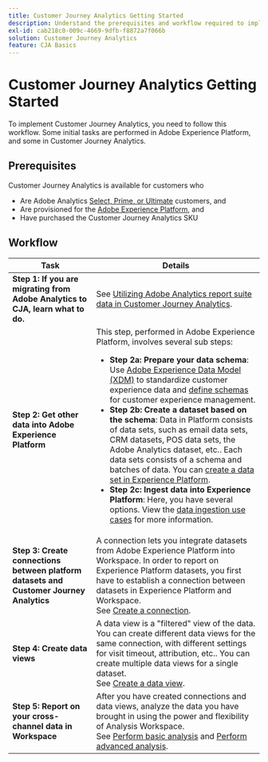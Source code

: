 ```yaml
---
title: Customer Journey Analytics Getting Started
description: Understand the prerequisites and workflow required to implement Customer Journey Analytics.
exl-id: cab218c0-009c-4669-9dfb-f8872a7f066b
solution: Customer Journey Analytics
feature: CJA Basics
---
```

# Customer Journey Analytics Getting Started

To implement Customer Journey Analytics, you need to follow this workflow. Some initial tasks are performed in Adobe Experience Platform, and some in Customer Journey Analytics.

## Prerequisites

Customer Journey Analytics is available for customers who 

* Are Adobe Analytics [Select, Prime, or Ultimate](https://www.adobe.com/analytics/compare-adobe-analytics-packages.html) customers, and 
* Are provisioned for the [Adobe Experience Platform](https://www.adobe.com/experience-platform.html), and 
* Have purchased the Customer Journey Analytics SKU

## Workflow

| Task | Details |
| --- | --- |
| **Step 1: If you are migrating from Adobe Analytics to CJA, learn what to do.** | See [Utilizing Adobe Analytics report suite data in Customer Journey Analytics](/help/getting-started/aa-vs-cja/aa-data-in-cja.md). |
| **Step 2: Get other data into Adobe Experience Platform** | This step, performed in Adobe Experience Platform, involves several sub steps:<ul><li>**Step 2a: Prepare your data schema**: Use [Adobe Experience Data Model (XDM)](https://experienceleague.adobe.com/docs/experience-platform/xdm/home.html) to standardize customer experience data and [define schemas](https://experienceleague.adobe.com/docs/experience-platform/xdm/tutorials/create-schema-ui.html) for customer experience management.</li><li>**Step 2b: Create a dataset based on the schema**: Data in Platform consists of data sets, such as email data sets, CRM datasets, POS data sets, the Adobe Analytics dataset, etc.. Each data sets consists of a schema and batches of data. You can [create a data set in Experience Platform](https://experienceleague.adobe.com/docs/platform-learn/getting-started-for-data-architects-and-data-engineers/create-datasets.html).</li><li>**Step 2c: Ingest data into Experience Platform**: Here, you have several options. View the [data ingestion use cases](/help/use-cases/data-ingestion/data-ingestion.md) for more information. |
| **Step 3: Create connections between platform datasets and Customer Journey Analytics** | A connection lets you integrate datasets from Adobe Experience Platform into Workspace. In order to report on Experience Platform datasets, you first have to establish a connection between datasets in Experience Platform and Workspace.<br>See [Create a connection](/help/connections/create-connection.md). |
| **Step 4: Create data views** | A data view is a "filtered" view of the data. You can create different data views for the same connection, with different settings for visit timeout, attribution, etc.. You can create multiple data views for a single dataset.<br>See [Create a data view](/help/data-views/create-dataview.md). |
| **Step 5: Report on your cross-channel data in Workspace** | After you have created connections and data views, analyze the data you have brought in using the power and flexibility of Analysis Workspace.<br>See [Perform basic analysis](/help/analysis-workspace/perform-basic-analysis.md) and [Perform advanced analysis](/help/analysis-workspace/perform-adv-analysis.md). |
